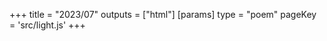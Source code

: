 +++
title = "2023/07"
outputs = ["html"]
[params]
    type = "poem"
    pageKey = 'src/light.js'
+++
